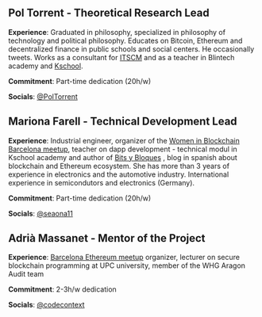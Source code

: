 ## Pol Torrent - Theoretical Research Lead
**Experience**:
Graduated in philosophy, specialized in philosophy of technology and political philosophy. Educates on Bitcoin, Ethereum and decentralized finance in public schools and social centers. He occasionally tweets. Works as a consultant for [ITSCM]() and as a teacher in Blintech academy and [Kschool](https://kschool.com/cursos/master-blockchain-barcelona/).

**Commitment**:
Part-time dedication (20h/w)

**Socials**:
[@PolTorrent](https://twitter.com/poltorrent)

## Mariona Farell - Technical Development Lead
**Experience**:
Industrial engineer, organizer of the [Women in Blockchain Barcelona meetup](https://www.meetup.com/es-ES/Women-in-Blockchain-Barcelona/), teacher on dapp development - technical modul in Kschool academy and author of [Bits y Bloques](https://bitsybloques.com/) , blog in spanish about blockchain and Ethereum ecosystem. She has more than 3 years of experience in electronics and the automotive industry. International experience in semicondutors and electronics (Germany).

**Commitment**:
Part-time dedication (20h/w)

**Socials**:
[@seaona11](https://twitter.com/seaona11)


## Adrià Massanet - Mentor of the Project
**Experience**:
[Barcelona Ethereum meetup](https://www.meetup.com/es-ES/ethereumbcn/) organizer, lecturer on secure blockchain programming at UPC university, member of the WHG Aragon Audit team

**Commitment**:
2-3h/w dedication

**Socials**:
[@codecontext](https://twitter.com/codecontext)
